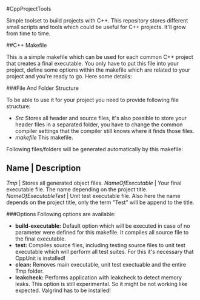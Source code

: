 #CppProjectTools

Simple toolset to build projects with C++. This repository stores different small scripts and tools which
could be useful for C++ projects. It'll grow from time to time.

##C++ Makefile

This is a simple makefile which can be used for each common C++ project that creates a final executable.
You only have to put this file into your project, define some options within the makefile which are related
to your project and you're ready to go. Here some details:

###File And Folder Structure

To be able to use it for your project you need to provide following file structure:
* *Src* Stores all header and source files, it's also possible to store your header files in a separated folder, you have to change the common compiler settings that the compiler still knows where it finds those files.
* *makefile* This makefile.

Following files/folders will be generated automatically by this makefile:

Name | Description
-------------------
*Tmp* | Stores all generated object files.
*NameOfExecutable* | Your final executable file. The name depending on the project title.
*NameOfExecutableTest* | Unit test executable file. Also here the name depends on the project title, only the term "Test" will be append to the title.
                           
###Options
Following options are available:
* **build-executable:** Default option which will be executed in case of no parameter were defined for this makefile. It compiles all source file to the final executable.
* **test:** Compiles source files, including testing source files to unit test executable which will perform all test suites. For this it's necessary that CppUnit is installed!
* **clean:** Removes main executable, unit test exectuable and the entire Tmp folder.
* **leakcheck:** Performs application with leakcheck to detect memory leaks. This option is still experimental. So it might be not working like expected. Valgrind has to be installed!